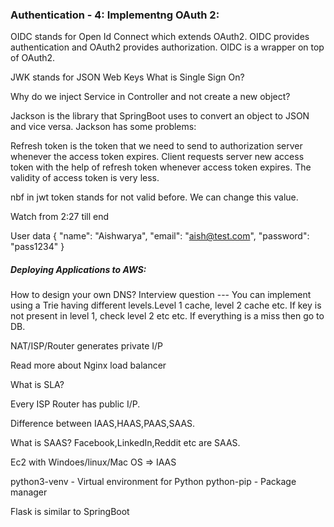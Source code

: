 ### Authentication - 4: Implementng OAuth 2:

OIDC stands for Open Id Connect which extends OAuth2. 
OIDC provides authentication and OAuth2 provides authorization. 
OIDC is a wrapper on top of OAuth2.

JWK stands for JSON Web Keys
What is Single Sign On?

Why do we inject Service in Controller and not create a new object?

Jackson is the library that SpringBoot uses to convert an object to JSON and vice versa.
Jackson has some problems:

Refresh token is the token that we need to send to authorization server whenever the access token expires.
Client requests server new access token with the help of refresh token whenever access token expires.
The validity of access token is very less.

nbf in jwt token stands for not valid before. We can change this value.

Watch from 2:27 till end

User data
{
"name": "Aishwarya",
"email": "aish@test.com",
"password": "pass1234"
}

##### Deploying Applications to AWS:

How to design your own DNS? Interview question ---
You can implement using a Trie having different levels.Level 1 cache, level 2 cache etc. If key is not present in
level 1, check level 2 etc etc. If everything is a miss then go to DB.

NAT/ISP/Router generates private I/P

Read more about Nginx load balancer

What is SLA?

Every ISP Router has public I/P.

Difference between IAAS,HAAS,PAAS,SAAS.

What is SAAS? Facebook,LinkedIn,Reddit etc are SAAS.

Ec2 with Windoes/linux/Mac OS => IAAS

python3-venv - Virtual environment for Python
python-pip - Package manager

Flask is similar to SpringBoot

